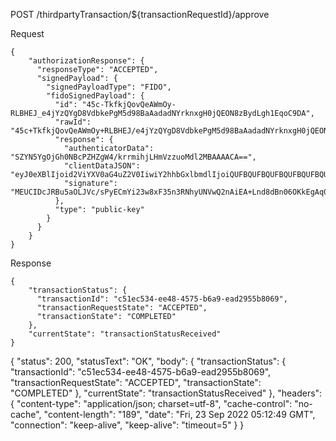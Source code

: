 POST /thirdpartyTransaction/${transactionRequestId}/approve

Request
```
{
    "authorizationResponse": {
      "responseType": "ACCEPTED",
      "signedPayload": {
        "signedPayloadType": "FIDO",
        "fidoSignedPayload": {
          "id": "45c-TkfkjQovQeAWmOy-RLBHEJ_e4jYzQYgD8VdbkePgM5d98BaAadadNYrknxgH0jQEON8zBydLgh1EqoC9DA",
          "rawId": "45c+TkfkjQovQeAWmOy+RLBHEJ/e4jYzQYgD8VdbkePgM5d98BaAadadNYrknxgH0jQEON8zBydLgh1EqoC9DA==",
          "response": {
            "authenticatorData": "SZYN5YgOjGh0NBcPZHZgW4/krrmihjLHmVzzuoMdl2MBAAAACA==",
            "clientDataJSON": "eyJ0eXBlIjoid2ViYXV0aG4uZ2V0IiwiY2hhbGxlbmdlIjoiQUFBQUFBQUFBQUFBQUFBQUFBRUNBdyIsIm9yaWdpbiI6Imh0dHA6Ly9sb2NhbGhvc3Q6NDIxODEiLCJjcm9zc09yaWdpbiI6ZmFsc2UsIm90aGVyX2tleXNfY2FuX2JlX2FkZGVkX2hlcmUiOiJkbyBub3QgY29tcGFyZSBjbGllbnREYXRhSlNPTiBhZ2FpbnN0IGEgdGVtcGxhdGUuIFNlZSBodHRwczovL2dvby5nbC95YWJQZXgifQ==",
            "signature": "MEUCIDcJRBu5aOLJVc/sPyECmYi23w8xF35n3RNhyUNVwQ2nAiEA+Lnd8dBn06OKkEgAq00BVbmH87ybQHfXlf1Y4RJqwQ8="
          },
          "type": "public-key"
        }
      }
    }
}
```

Response
```
{
    "transactionStatus": {
      "transactionId": "c51ec534-ee48-4575-b6a9-ead2955b8069",
      "transactionRequestState": "ACCEPTED",
      "transactionState": "COMPLETED"
    },
    "currentState": "transactionStatusReceived"
}
```


{
  "status": 200,
  "statusText": "OK",
  "body": {
    "transactionStatus": {
      "transactionId": "c51ec534-ee48-4575-b6a9-ead2955b8069",
      "transactionRequestState": "ACCEPTED",
      "transactionState": "COMPLETED"
    },
    "currentState": "transactionStatusReceived"
  },
  "headers": {
    "content-type": "application/json; charset=utf-8",
    "cache-control": "no-cache",
    "content-length": "189",
    "date": "Fri, 23 Sep 2022 05:12:49 GMT",
    "connection": "keep-alive",
    "keep-alive": "timeout=5"
  }
}